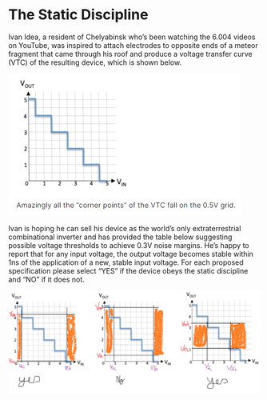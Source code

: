 # The Static Discipline
Ivan Idea, a resident of Chelyabinsk who’s been watching the 6.004 videos on YouTube, was inspired to attach electrodes to opposite ends of a meteor fragment that came through his roof and produce a voltage transfer curve (VTC) of the resulting device, which is shown below.

![SD](images/StaticDiscipline.png)  

Ivan is hoping he can sell his device as the world’s only extraterrestrial combinational inverter and has provided the table below suggesting possible voltage thresholds to achieve 0.3V noise margins. He’s happy to report that for any input voltage, the output voltage becomes stable within 1ns of the application of a new, stable input voltage. For each proposed specification please select “YES” if the device obeys the static discipline and “NO” if it does not.  

![WE](images/WorkedExample.png)  